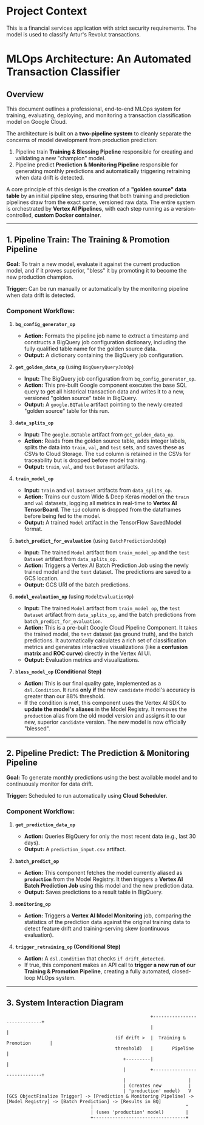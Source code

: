 # Project Context
This is a financial services application with strict security requirements.
The model is used to classify Artur's Revolut transactions.

# MLOps Architecture: An Automated Transaction Classifier

## Overview

This document outlines a professional, end-to-end MLOps system for training, evaluating, deploying, and monitoring a transaction classification model on Google Cloud.

The architecture is built on a **two-pipeline system** to cleanly separate the concerns of model development from production prediction:
1.  Pipeline train **Training & Blessing Pipeline** responsible for creating and validating a new "champion" model.
2.  Pipeline predict **Prediction & Monitoring Pipeline** responsible for generating monthly predictions and automatically triggering retraining when data drift is detected.

A core principle of this design is the creation of a **"golden source" data table** by an initial pipeline step, ensuring that both training and prediction pipelines draw from the exact same, versioned raw data.
The entire system is orchestrated by **Vertex AI Pipelines**, with each step running as a version-controlled, **custom Docker container**.

---

## 1. Pipeline Train: The Training & Promotion Pipeline

**Goal:** To train a new model, evaluate it against the current production model, and if it proves superior, "bless" it by promoting it to become the new production champion.

**Trigger:** Can be run manually or automatically by the monitoring pipeline when data drift is detected.

### Component Workflow:

1.  **`bq_config_generator_op`**
    * **Action:** Formats the pipeline job name to extract a timestamp and constructs a BigQuery job configuration dictionary, including the fully qualified table name for the golden source data.
    * **Output:** A dictionary containing the BigQuery job configuration.

2.  **`get_golden_data_op`** (using `BigQueryQueryJobOp`)
    * **Input:** The BigQuery job configuration from `bq_config_generator_op`.
    * **Action:** This pre-built Google component executes the base SQL query to get all historical transaction data and writes it to a new, versioned "golden source" table in BigQuery.
    * **Output:** A `google.BQTable` artifact pointing to the newly created "golden source" table for this run.

3.  **`data_splits_op`**
    * **Input:** The `google.BQTable` artifact from `get_golden_data_op`.
    * **Action:** Reads from the golden source table, adds integer labels, splits the data into `train`, `val`, and `test` sets, and saves these as CSVs to Cloud Storage. The `tid` column is retained in the CSVs for traceability but is dropped before model training.
    * **Output:** `train`, `val`, and `test` `Dataset` artifacts.

4.  **`train_model_op`**
    * **Input:** `train` and `val` `Dataset` artifacts from `data_splits_op`.
    * **Action:** Trains our custom Wide & Deep Keras model on the `train` and `val` datasets, logging all metrics in real-time to **Vertex AI TensorBoard**. The `tid` column is dropped from the dataframes before being fed to the model.
    * **Output:** A trained `Model` artifact in the TensorFlow SavedModel format.

5.  **`batch_predict_for_evaluation`** (using `BatchPredictionJobOp`)
    *   **Input:** The trained `Model` artifact from `train_model_op` and the `test` `Dataset` artifact from `data_splits_op`.
    *   **Action:** Triggers a Vertex AI Batch Prediction Job using the newly trained model and the `test` dataset. The predictions are saved to a GCS location.
    *   **Output:** GCS URI of the batch predictions.

6.  **`model_evaluation_op`** (using `ModelEvaluationOp`)
    *   **Input:** The trained `Model` artifact from `train_model_op`, the `test` `Dataset` artifact from `data_splits_op`, and the batch predictions from `batch_predict_for_evaluation`.
    *   **Action:** This is a pre-built Google Cloud Pipeline Component. It takes the trained model, the `test` dataset (as ground truth), and the batch predictions. It automatically calculates a rich set of classification metrics and generates interactive visualizations (like a **confusion matrix** and **ROC curve**) directly in the Vertex AI UI.
    *   **Output:** Evaluation metrics and visualizations.

7.  **`bless_model_op` (Conditional Step)**
    *   **Action:** This is our final quality gate, implemented as a `dsl.Condition`. It runs **only if** the new `candidate` model's accuracy is greater than our 88% threshold.
    * If the condition is met, this component uses the Vertex AI SDK to **update the model's aliases** in the Model Registry. It removes the `production` alias from the old model version and assigns it to our new, superior `candidate` version. The new model is now officially "blessed".

---

## 2. Pipeline Predict: The Prediction & Monitoring Pipeline

**Goal:** To generate monthly predictions using the best available model and to continuously monitor for data drift.

**Trigger:** Scheduled to run automatically using **Cloud Scheduler**.

### Component Workflow:

1.  **`get_prediction_data_op`**
    * **Action:** Queries BigQuery for only the most recent data (e.g., last 30 days).
    * **Output:** A `prediction_input.csv` artifact.

2.  **`batch_predict_op`**
    * **Action:** This component fetches the model currently aliased as **`production`** from the Model Registry. It then triggers a **Vertex AI Batch Prediction Job** using this model and the new prediction data.
    * **Output:** Saves predictions to a result table in BigQuery.

3.  **`monitoring_op`**
    * **Action:** Triggers a **Vertex AI Model Monitoring** job, comparing the statistics of the prediction data against the original training data to detect feature drift and training-serving skew (continuous evaluation).

4.  **`trigger_retraining_op` (Conditional Step)**
    * **Action:** A `dsl.Condition` that checks `if drift_detected`.
    * If true, this component makes an API call to **trigger a new run of our Training & Promotion Pipeline**, creating a fully automated, closed-loop MLOps system.

---

## 3. System Interaction Diagram

```ascii
                                                     +-----------------------------+
                                                     |                             |
                                        (if drift >  |  Training & Promotion       |
                                        threshold)   |       Pipeline              |
                                           +---------|                             |
                                           |         +-----------------------------+
                                           |                       |
                                           | (creates new          |
                                           | 'production' model)   V
[GCS ObjectFinalize Trigger] -> [Prediction & Monitoring Pipeline] -> [Model Registry] -> [Batch Prediction] -> [Results in BQ]
                               |                                  ^
                               | (uses 'production' model)        |
                               +----------------------------------+

```